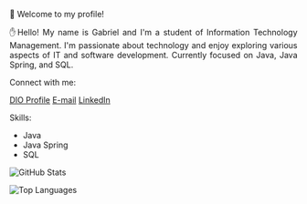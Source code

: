 👋 Welcome to my profile!
<p align="justify"> ✋Hello! My name is Gabriel and I'm a student of Information Technology Management. I'm passionate about technology and enjoy exploring various aspects of IT and software development. Currently focused on Java, Java Spring, and SQL.</p>
Connect with me:

[DIO Profile](https://web.dio.me/users/dorassi30?tab=skills)
[E-mail](mailto:dorassi30@gmail.com)
[LinkedIn](https://www.linkedin.com/in/gabriel-dorassi/)

Skills:
- Java
- Java Spring
- SQL

![GitHub Stats](https://github-readme-stats.vercel.app/api?username=Gabriel-Dorassi&theme=transparent&bg_color=000&border_color=30A3DC&show_icons=true&icon_color=30A3DC&title_color=E94D5F&text_color=FFF)

![Top Languages](https://github-readme-stats-git-masterrstaa-rickstaa.vercel.app/api/top-langs/?username=Gabriel-Dorassi&layout=compact&bg_color=000&border_color=30A3DC&title_color=E94D5F&text_color=FFF)

